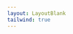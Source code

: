 ```yaml
---
layout: LayoutBlank
tailwind: true
---
```


<script setup>
import ExampleCheckbox from './ExampleCheckbox.vue';
</script>

<ExampleCheckbox />
